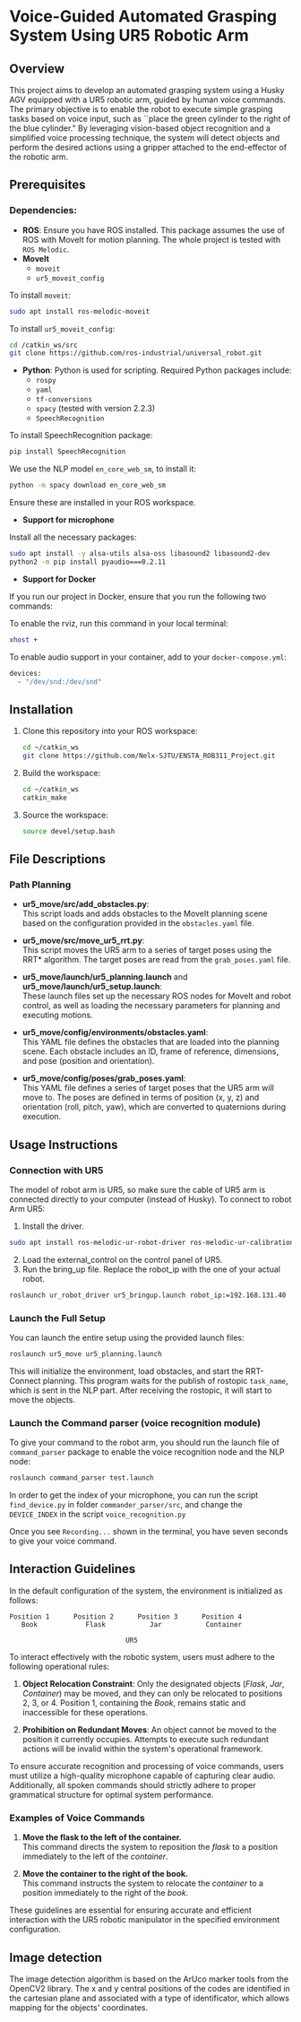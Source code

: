 # Voice-Guided Automated Grasping System Using UR5 Robotic Arm

## Overview
This project aims to develop an automated grasping system using a Husky AGV equipped with a UR5 robotic arm, guided by human voice commands. The primary objective is to enable the robot to execute simple grasping tasks based on voice input, such as ``place the green cylinder to the right of the blue cylinder." By leveraging vision-based object recognition and a simplified voice processing technique, the system will detect objects and perform the desired actions using a gripper attached to the end-effector of the robotic arm.
## Prerequisites

### Dependencies:
- **ROS**: Ensure you have ROS installed. This package assumes the use of ROS with MoveIt for motion planning. The whole project is tested with `ROS Melodic`.
- **MoveIt**
  - `moveit`
  - `ur5_moveit_config`

To install `moveit`:
```bash
sudo apt install ros-melodic-moveit
```
To install `ur5_moveit_config`:
```bash
cd /catkin_ws/src
git clone https://github.com/ros-industrial/universal_robot.git
```

- **Python**: Python is used for scripting. Required Python packages include:
  - `rospy`
  - `yaml`
  - `tf-conversions`
  - `spacy` (tested with version 2.2.3)
  - `SpeechRecognition`

To install SpeechRecognition package:

```bash
pip install SpeechRecognition
```

We use the NLP model `en_core_web_sm`, to install it:
```bash
python -m spacy download en_core_web_sm
```

Ensure these are installed in your ROS workspace.

- **Support for microphone**

Install all the necessary packages:
```bash
sudo apt install -y alsa-utils alsa-oss libasound2 libasound2-dev
python2 -m pip install pyaudio===0.2.11
```

- **Support for Docker**

If you run our project in Docker, ensure that you run the following two commands:

To enable the rviz, run this command in your local terminal:
```bash
xhost +
``` 
To enable audio support in your container, add to your `docker-compose.yml`:
```bash
devices:
  - "/dev/snd:/dev/snd"
```
## Installation

1. Clone this repository into your ROS workspace:
   ```bash
   cd ~/catkin_ws
   git clone https://github.com/Nelx-SJTU/ENSTA_ROB311_Project.git
   ```

2. Build the workspace:
   ```bash
   cd ~/catkin_ws
   catkin_make
   ```

3. Source the workspace:
   ```bash
   source devel/setup.bash
   ```


## File Descriptions
### Path Planning

- **ur5_move/src/add_obstacles.py**:  
  This script loads and adds obstacles to the MoveIt planning scene based on the configuration provided in the `obstacles.yaml` file.

- **ur5_move/src/move_ur5_rrt.py**:  
  This script moves the UR5 arm to a series of target poses using the RRT* algorithm. The target poses are read from the `grab_poses.yaml` file.

- **ur5_move/launch/ur5_planning.launch** and **ur5_move/launch/ur5_setup.launch**:  
  These launch files set up the necessary ROS nodes for MoveIt and robot control, as well as loading the necessary parameters for planning and executing motions.

- **ur5_move/config/environments/obstacles.yaml**:  
  This YAML file defines the obstacles that are loaded into the planning scene. Each obstacle includes an ID, frame of reference, dimensions, and pose (position and orientation).

- **ur5_move/config/poses/grab_poses.yaml**:  
  This YAML file defines a series of target poses that the UR5 arm will move to. The poses are defined in terms of position (x, y, z) and orientation (roll, pitch, yaw), which are converted to quaternions during execution.

## Usage Instructions

### Connection with UR5
The model of robot arm is UR5, so make sure the cable of UR5 arm is connected directly to your computer (instead of Husky). To connect to robot Arm UR5:
1. Install the driver.
```bash
sudo apt install ros-melodic-ur-robot-driver ros-melodic-ur-calibration
```
2. Load the external_control on the control panel of UR5.
3. Run the bring_up file. Replace the robot_ip with the one of your actual robot.
```bash
roslaunch ur_robot_driver ur5_bringup.launch robot_ip:=192.168.131.40
```
### Launch the Full Setup
   You can launch the entire setup using the provided launch files:
   ```bash
   roslaunch ur5_move ur5_planning.launch
   ```
   This will initialize the environment, load obstacles, and start the RRT-Connect planning. This program waits for the publish of rostopic `task_name`, which is sent in the NLP part. After receiving the rostopic, it will start to move the objects.

### Launch the Command parser (voice recognition module)
To give your command to the robot arm, you should run the launch file of `command_parser` package to enable the voice recognition node and the NLP node:
```bash
roslaunch command_parser test.launch
```

In order to get the index of your microphone, you can run the script `find_device.py` in folder `commander_parser/src`, and change the `DEVICE_INDEX` in the script `voice_recognition.py`

Once you see `Recording...` shown in the terminal, you have seven seconds to give your voice command.

## Interaction Guidelines

In the default configuration of the system, the environment is initialized as follows:

```
Position 1      Position 2      Position 3      Position 4
   Book            Flask           Jar           Container

                             UR5
```

To interact effectively with the robotic system, users must adhere to the following operational rules:

1. **Object Relocation Constraint**: Only the designated objects (*Flask*, *Jar*, *Container*) may be moved, and they can only be relocated to positions 2, 3, or 4. Position 1, containing the *Book*, remains static and inaccessible for these operations.

2. **Prohibition on Redundant Moves**: An object cannot be moved to the position it currently occupies. Attempts to execute such redundant actions will be invalid within the system's operational framework.

To ensure accurate recognition and processing of voice commands, users must utilize a high-quality microphone capable of capturing clear audio. Additionally, all spoken commands should strictly adhere to proper grammatical structure for optimal system performance.

### Examples of Voice Commands

1. **Move the flask to the left of the container.**  
   This command directs the system to reposition the *flask* to a position immediately to the left of the *container*.

2. **Move the container to the right of the book.**  
   This command instructs the system to relocate the *container* to a position immediately to the right of the *book*. 

These guidelines are essential for ensuring accurate and efficient interaction with the UR5 robotic manipulator in the specified environment configuration.

## Image detection 

The image detection algorithm is based on the ArUco marker tools from the OpenCV2 library. The x and y central positions of the codes are identified in the cartesian plane and associated with a type of identificator, which allows mapping for the objects' coordinates.